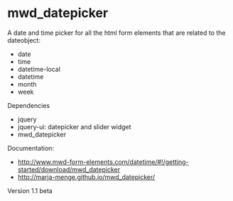 mwd_datepicker
==============

A date and time picker for all the html form elements that are related to the dateobject:
- date
- time
- datetime-local
- datetime
- month
- week

Dependencies
- jquery
- jquery-ui: datepicker and slider widget
- mwd_datepicker

Documentation: 
- http://www.mwd-form-elements.com/datetime/#!/getting-started/download/mwd_datepicker
- http://marja-menge.github.io/mwd_datepicker/

Version 1.1 beta
